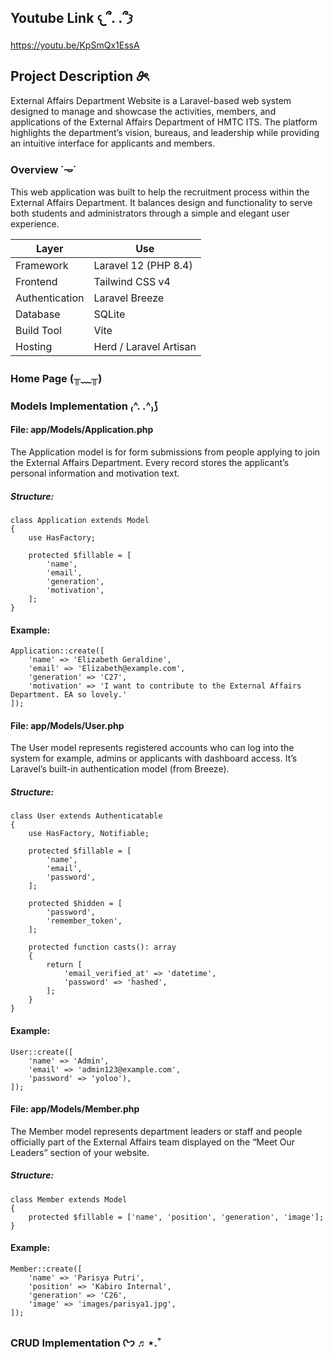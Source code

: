 ## Youtube Link 𐔌՞. .՞𐦯

https://youtu.be/KpSmQx1EssA

## Project Description 𝜗ৎ
External Affairs Department Website is a Laravel-based web system designed to manage and showcase the activities, members, and applications of the External Affairs Department of HMTC ITS. The platform highlights the department’s vision, bureaus, and leadership while providing an intuitive interface for applicants and members.

### Overview ˙𐃷˙
This web application was built to help the recruitment process within the External Affairs Department. It balances design and functionality to serve both students and administrators through a simple and elegant user experience.

| Layer           | Use           |
| --------------- | ---------------------- |
| Framework       | Laravel 12 (PHP 8.4)   |
| Frontend        | Tailwind CSS v4        |
| Authentication  | Laravel Breeze         |
| Database        | SQLite        |
| Build Tool      | Vite                   |
| Hosting | Herd / Laravel Artisan |

### Home Page (╥﹏╥)



### Models Implementation ₍^. .^₎⟆
#### File: app/Models/Application.php

The Application model is for form submissions from people applying to join the External Affairs Department. Every record stores the applicant’s personal information and motivation text.

##### Structure: 
```
class Application extends Model
{
    use HasFactory;

    protected $fillable = [
        'name',
        'email',
        'generation',
        'motivation',
    ];
}
```
#### Example: 
```
Application::create([
    'name' => 'Elizabeth Geraldine',
    'email' => 'Elizabeth@example.com',
    'generation' => 'C27',
    'motivation' => 'I want to contribute to the External Affairs Department. EA so lovely.'
]);
```

#### File: app/Models/User.php

The User model represents registered accounts who can log into the system for example, admins or applicants with dashboard access. It’s Laravel’s built-in authentication model (from Breeze).

##### Structure: 
```
class User extends Authenticatable
{
    use HasFactory, Notifiable;

    protected $fillable = [
        'name',
        'email',
        'password',
    ];

    protected $hidden = [
        'password',
        'remember_token',
    ];

    protected function casts(): array
    {
        return [
            'email_verified_at' => 'datetime',
            'password' => 'hashed',
        ];
    }
}
```
#### Example: 
```
User::create([
    'name' => 'Admin',
    'email' => 'admin123@example.com',
    'password' => 'yoloo'),
]);
```
#### File: app/Models/Member.php
The Member model represents department leaders or staff and people officially part of the External Affairs team displayed on the “Meet Our Leaders” section of your website.

##### Structure: 
```
class Member extends Model
{
    protected $fillable = ['name', 'position', 'generation', 'image'];
}
```
#### Example: 
```
Member::create([
    'name' => 'Parisya Putri',
    'position' => 'Kabiro Internal',
    'generation' => 'C26',
    'image' => 'images/parisya1.jpg',
]);

```

### CRUD Implementation ᢉ𐭩 ♬⋆.˚



